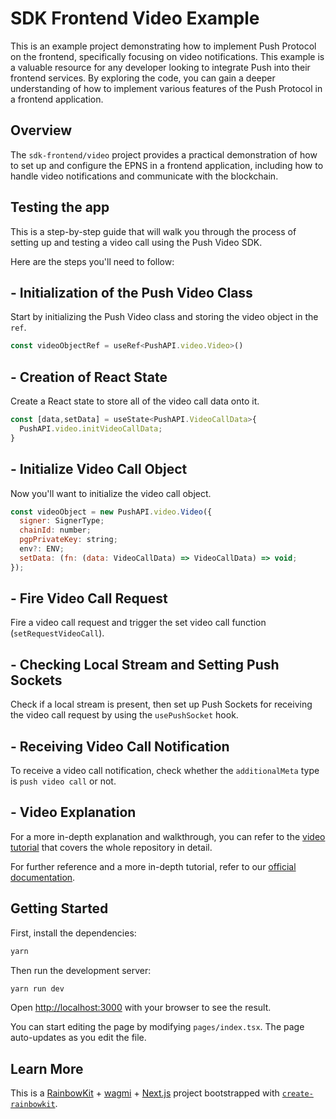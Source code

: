 
# SDK Frontend Video Example

This is an example project demonstrating how to implement Push Protocol on the frontend, specifically focusing on video notifications.
This example is a valuable resource for any developer looking to integrate Push into their frontend services. By exploring the code, you can gain a deeper understanding of how to implement various features of the Push Protocol in a frontend application.

## Overview

The `sdk-frontend/video` project provides a practical demonstration of how to set up and configure the EPNS in a frontend application, including how to handle video notifications and communicate with the blockchain.

## Testing the app

This is a step-by-step guide that will walk you through the process of setting up and testing a video call using the Push Video SDK.

Here are the steps you'll need to follow:

## - Initialization of the Push Video Class

Start by initializing the Push Video class and storing the video object in the `ref`.

```javascript
const videoObjectRef = useRef<PushAPI.video.Video>()
```

## - Creation of React State 

Create a React state to store all of the video call data onto it.

```javascript
const [data,setData] = useState<PushAPI.VideoCallData>{
  PushAPI.video.initVideoCallData;
}
```

## - Initialize Video Call Object

Now you'll want to initialize the video call object.

```javascript
const videoObject = new PushAPI.video.Video({
  signer: SignerType;
  chainId: number;
  pgpPrivateKey: string;
  env?: ENV;
  setData: (fn: (data: VideoCallData) => VideoCallData) => void;
});
```

## - Fire Video Call Request 

Fire a video call request and trigger the set video call function (`setRequestVideoCall`).

## - Checking Local Stream and Setting Push Sockets

Check if a local stream is present, then set up Push Sockets for receiving the video call request by using the `usePushSocket` hook.

## - Receiving Video Call Notification

To receive a video call notification, check whether the `additionalMeta` type is `push video call` or not.



## - Video Explanation 

For a more in-depth explanation and walkthrough, you can refer to the [video tutorial](INSERT_VIDEO_LINK_HERE) that covers the whole repository in detail.

For further reference and a more in-depth tutorial, refer to our [official documentation](https://docs.push.org/developers/developer-tooling/push-sdk/sdk-packages-details/epnsproject-sdk-restapi/for-video).



## Getting Started

First, install the dependencies:
```bash
yarn
```

Then run the development server:

```bash
yarn run dev
```

Open [http://localhost:3000](http://localhost:3000) with your browser to see the result.

You can start editing the page by modifying `pages/index.tsx`. The page auto-updates as you edit the file.

## Learn More

This is a [RainbowKit](https://rainbowkit.com) + [wagmi](https://wagmi.sh) + [Next.js](https://nextjs.org/) project bootstrapped with [`create-rainbowkit`](https://github.com/rainbow-me/rainbowkit/tree/main/packages/create-rainbowkit).


